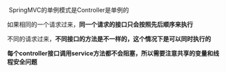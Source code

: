 ​	SpringMVC的单例模式是Controller是单例的

​	如果相同的一个请求过来，**同一个请求的接口只会按照先后顺序来执行**

​	不同的请求过来，**不同接口的方法是不一样的，这个情况下是可以同时执行的**



​	**每个controller接口调用service方法都不会阻塞，所以需要注意共享的变量和线程安全问题**